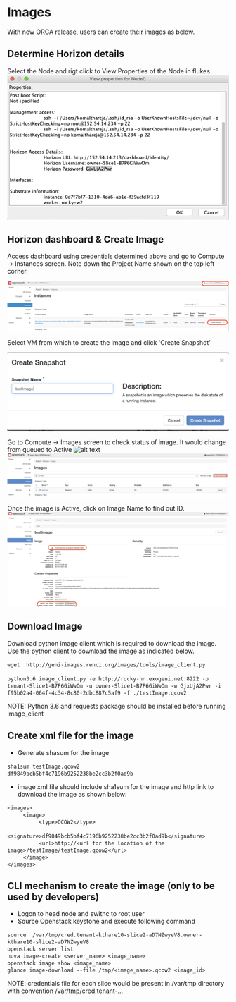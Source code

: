 # Images
With new ORCA release, users can create their images as below.

## Determine Horizon details
Select the Node and rigt click to View Properties of the Node in flukes
![alt text](images/flukes.png)

## Horizon dashboard & Create Image
Access dashboard using credentials determined above and go to Compute -> Instances screen. Note down the Project Name shown on the top left corner.

![alt text](images/horizon.png)

Select VM from which to create the image and click 'Create Snapshot'

![alt text](images/createsnapshot.png)

Go to Compute -> Images screen to check status of image. It would change from queued to Active
![alt text](images/queueimage.png)
![alt text](images/activeimage.png)

Once the image is Active, click on Image Name to find out ID.
![alt text](images/imageid.png)

## Download Image
Download python image client which is required to download the image. Use the python client to download the image as indicated below.

```
wget  http://geni-images.renci.org/images/tools/image_client.py

python3.6 image_client.py -e http://rocky-hn.exogeni.net:8222 -p tenant-Slice1-B7P6GiWwOm -u owner-Slice1-B7P6GiWwOm -w GjxUjA2Pwr -i f95b02a4-064f-4c34-8c80-2dbc887c5af9 -f ./testImage.qcow2
```
NOTE: Python 3.6 and requests package should be installed before running image_client

## Create xml file for the image
- Generate shasum for the image
```
sha1sum testImage.qcow2
df9849bcb5bf4c7196b9252238be2cc3b2f0ad9b
```
- image xml file should include sha1sum for the image and http link to download the image as shown below:
```
<images>
     <image>
          <type>QCOW2</type>
          <signature>df9849bcb5bf4c7196b9252238be2cc3b2f0ad9b</signature>
          <url>http://<url for the location of the image>/testImage/testImage.qcow2</url>
     </image>
</images>
```
## CLI mechanism to create the image (only to be used by developers)
- Logon to head node and swithc to root user
- Source Openstack keystone and execute following command
```
source  /var/tmp/cred.tenant-kthare10-slice2-aD7NZwyeV8.owner-kthare10-slice2-aD7NZwyeV8
openstack server list
nova image-create <server_name> <image_name>
openstack image show <image_name>
glance image-download --file /tmp/<image_name>.qcow2 <image_id>
```
NOTE: credentials file for each slice would be present in /var/tmp directory with convention /var/tmp/cred.tenant-<slice-name>...
